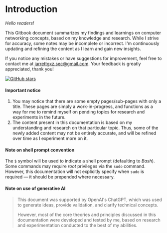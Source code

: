 # Introduction

_Hello readers!_

This Gitbook document summarizes my findings and learnings on computer networking concepts, based on my knowledge and research. While I strive for accuracy, some notes may be incomplete or incorrect. I'm continuously updating and refining the content as I learn and gain new insights.

If you notice any mistakes or have suggestions for improvement, feel free to contact me at [jarrettgxz.sec@gmail.com](mailto:jarrettgxz.sec@gmail.com). Your feedback is greatly appreciated, thank you!

[![GitHub stars](https://img.shields.io/github/stars/Jarrettgohxz/networking-concepts-gitbook-notes?style=social)](https://github.com/Jarrettgohxz/networking-concepts-gitbook-notes/)

#### Important notice <a href="#shell-prompt-convention" id="shell-prompt-convention"></a>

1. You may notice that there are some empty pages/sub-pages with only a title. These pages are simply a work-in-progress, and functions as a way for me to remind myself on pending topics for research and experiments in the future.
2. The content present in this documentation is based on my understanding and research on that particular topic. Thus, some of the newly added content may not be entirely accurate, and will be refined over time as I experiment more on it.

#### Note on shell prompt convention <a href="#shell-prompt-convention" id="shell-prompt-convention"></a>

The `$` symbol will be used to indicate a shell prompt (defaulting to _Bash_). Some commands may require _root_ privileges via the `sudo` command. However, this documentation will not explicitly specify when `sudo` is required — it should be prepended where necessary.

#### Note on use of generative AI <a href="#shell-prompt-convention" id="shell-prompt-convention"></a>

> This document was supported by OpenAI's ChatGPT, which was used to generate ideas, provide validation, and clarify technical concepts.&#x20;
>
>
>
> However, most of the core theories and principles discussed in this documentation were developed and tested by me, based on research and experimentation conducted to the best of my abilities.
